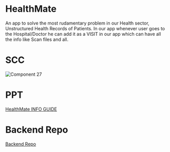 # HealthMate

An app to solve the most rudamentary problem in our Health sector, Unstructured Health Records of Patients. In our app whenever user goes to the Hospital/Doctor he can add it as a VISIT in our app which can have all the info like Scan files and all.


# SCC
![Component 27](https://user-images.githubusercontent.com/42716731/206828012-7291f650-d6d5-4489-b520-1b27196f1615.png)


# PPT
[HealthMate INFO GUIDE](https://github.com/Pavel401/HealthMateApp/blob/main/HealthMate.pdf)

# Backend Repo
[Backend Repo](https://github.com/Vishvajeet590/Healthmate_Backend)
